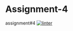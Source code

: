 # Assignment-4
assignment#4
[![linter](https://github.com/Solomontesfaye2/Assignment-4/workflows/linter/badge.svg)](https://github.com/marketplace/actions/super-linter)
